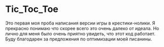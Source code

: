 # Tic_Toc_Toe

Это первая моя проба написания версии игры в крестики-нолики.
Я прекрасно понимаю что скорее всего это очень далеко от идеала.
Но лично для меня было очень приятно увидеть, что этот код работает.
Буду благодарен за предложения по оптимизации моей писанины.
